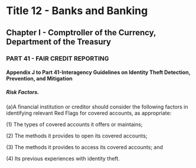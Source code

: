 
# Title 12 - Banks and Banking
## Chapter I - Comptroller of the Currency, Department of the Treasury
### PART 41 - FAIR CREDIT REPORTING
#### Appendix J to Part 41-Interagency Guidelines on Identity Theft Detection, Prevention, and Mitigation
##### Risk Factors.

(a)A financial institution or creditor should consider the following factors in identifying relevant Red Flags for covered accounts, as appropriate:

(1) The types of covered accounts it offers or maintains;

(2) The methods it provides to open its covered accounts;

(3) The methods it provides to access its covered accounts; and

(4) Its previous experiences with identity theft.
